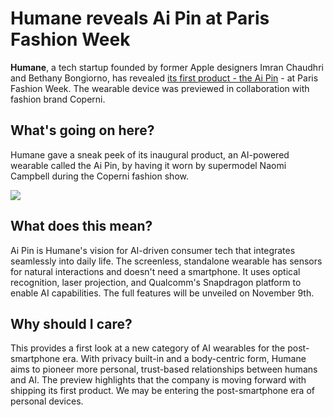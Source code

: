 # Humane reveals Ai Pin at Paris Fashion Week

**Humane**, a tech startup founded by former Apple designers Imran Chaudhri and Bethany Bongiorno, has revealed [its first product - the Ai Pin](https://hu.ma.ne/media/humanexcoperni?utm_source=bensbites\&utm_medium=referral\&utm_campaign=humane-reveals-ai-pin-at-paris-fashion-week) - at Paris Fashion Week. The wearable device was previewed in collaboration with fashion brand Coperni.

## What's going on here?

Humane gave a sneak peek of its inaugural product, an AI-powered wearable called the Ai Pin, by having it worn by supermodel Naomi Campbell during the Coperni fashion show.

![](https://media.beehiiv.com/cdn-cgi/image/fit=scale-down,format=auto,onerror=redirect,quality=80/uploads/asset/file/8acaf198-4111-403d-a17c-ccdc77a89ed0/image.png)

## What does this mean?

Ai Pin is Humane's vision for AI-driven consumer tech that integrates seamlessly into daily life. The screenless, standalone wearable has sensors for natural interactions and doesn't need a smartphone. It uses optical recognition, laser projection, and Qualcomm's Snapdragon platform to enable AI capabilities. The full features will be unveiled on November 9th.

## Why should I care?

This provides a first look at a new category of AI wearables for the post-smartphone era. With privacy built-in and a body-centric form, Humane aims to pioneer more personal, trust-based relationships between humans and AI. The preview highlights that the company is moving forward with shipping its first product. We may be entering the post-smartphone era of personal devices.
